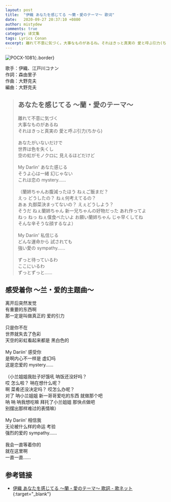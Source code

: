 ```yaml
---
layout: post
title:  "伊織 あなたを感じてる 〜蘭・愛のテーマ〜 歌词"
date:   2020-09-27 20:37:10 +0800
author: mistydew
comments: true
category: 译文集
tags: Lyrics Conan
excerpt: 離れて不意に気づく。大事なものがあるね。それはきっと真実の 愛と呼ぶ引力(ちから)。
---
```

![POCX-1081](https://www.generasia.com/w/images/5/58/IORI_BGI_A.jpg){:.border}

歌手：伊織、江戸川コナン<br>
作詞：森由里子<br>
作曲：大野克夫<br>
編曲：大野克夫

<blockquote class="lyric-original">
  <h2>あなたを感じてる 〜蘭・愛のテーマ〜</h2>
  <p>
    離れて不意に気づく<br>
    大事なものがあるね<br>
    それはきっと真実の 愛と呼ぶ引力(ちから)<br>
    <br>
    あなたがいないだけで<br>
    世界は色を失くし<br>
    空の虹がモノクロに 見えるほどだけど<br>
    <br>
    My Darlin' あなた感じる<br>
    そうよ心は一緒 幻じゃない<br>
    これは恋の mystery......<br>
    <br>
    （蘭姉ちゃんお腹減ったほう ねぇご飯まだ？<br>
    えっ どうしたの？ ねぇ何考えてるの？<br>
    あぁ 丸御菜決まってないの？ えぇどうしよう？<br>
    そうだ ねぇ蘭姉ちゃん 新一兄ちゃんの好物だった あれ作ってよ<br>
    ねっ ねっ ねぇ僕食べたいよ お願い蘭姉ちゃん じゃ早くしてね<br>
    そんな辛そうな顔するなよ）<br>
    <br>
    My Dariin' 私信じる<br>
    どんな運命から 試されても<br>
    強い愛の sympathy......<br>
    <br>
    ずっと待っているわ<br>
    ここにいるわ<br>
    ずっとずっと……
  </p>
</blockquote>

<div class="lyric-translation">
  <h2>感受着你 ～兰・爱的主题曲～</h2>
  <p>
    离开后突然发觉<br>
    有重要的东西啊<br>
    那一定是叫做真正的 爱的引力<br>
    <br>
    只是你不在<br>
    世界就失去了色彩<br>
    天空的彩虹看起来都是 黑白色的<br>
    <br>
    My Dariin' 感受你<br>
    是啊内心不一样是 虚幻吗<br>
    这是恋爱的 mystery......<br>
    <br>
    （小兰姐姐我肚子好饿吼 呐饭还没好吗？<br>
    哎 怎么啦？ 呐在想什么呢？<br>
    啊 菜肴还没决定吗？ 哎怎么办呢？<br>
    对了 呐小兰姐姐 新一哥哥爱吃的东西 就做那个吧<br>
    呐 呐 呐我想吃嘛 拜托了小兰姐姐 那快点做吧<br>
    别摆出那样难过的表情嘛）<br>
    <br>
    My Dariin' 相信我<br>
    无论被什么样的命运 考验<br>
    强烈的爱的 sympathy......<br>
    <br>
    我会一直等着你的<br>
    就在这里啊<br>
    一直一直……
  </p>
</div>

## 参考链接

* [伊織 あなたを感じてる 〜蘭・愛のテーマ〜 歌詞 - 歌ネット](https://www.uta-net.com/song/58238/){:target="_blank"}
